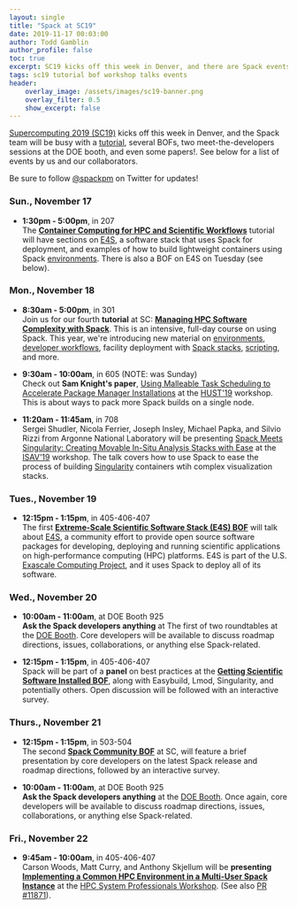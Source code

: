 ```yaml
---
layout: single
title: "Spack at SC19"
date: 2019-11-17 00:03:00
author: Todd Gamblin
author_profile: false
toc: true
excerpt: SC19 kicks off this week in Denver, and there are Spack events *every day*. Make sure they're all on your calendar with the list below.
tags: sc19 tutorial bof workshop talks events
header:
    overlay_image: /assets/images/sc19-banner.png
    overlay_filter: 0.5
    show_excerpt: false
---
```


[Supercomputing 2019 (SC19)](https://sc19.supercomputing.org/) kicks off
this week in Denver, and the Spack team will be busy with a
[tutorial](https://sc19.supercomputing.org/presentation/?id=tut164&sess=sess194),
several BOFs, two meet-the-developers sessions at the DOE booth, and even
some papers!.  See below for a list of events by us and our collaborators.

Be sure to follow
[@spackpm](https://twitter.com/spackpm) on Twitter for updates!

### Sun., November 17

* **1:30pm - 5:00pm**, in 207
  <br/>
  The [**Container Computing for HPC and Scientific Workflows**](https://sc19.supercomputing.org/presentation/?id=tut129&sess=sess206)
  tutorial will have sections on [E4S](https://e4s.io), a software stack
  that uses Spack for deployment, and examples of how to build lightweight
  containers using Spack [environments](https://spack-tutorial.readthedocs.io/en/latest/tutorial_environments.html).
  There is also a BOF on E4S on Tuesday (see below).

### Mon., November 18

* **8:30am - 5:00pm**, in 301
  <br/>
  Join us for our fourth **tutorial** at SC:
  [**Managing HPC Software Complexity with Spack**](https://sc19.supercomputing.org/presentation/?id=tut164&sess=sess194).
  This is an intensive, full-day course on using Spack. This year, we're
  introducing new material on
  [environments](https://spack-tutorial.readthedocs.io/en/latest/tutorial_environments.html),
  [developer workflows](https://spack-tutorial.readthedocs.io/en/latest/tutorial_developer_workflows.html),
  facility deployment with
  [Spack stacks](https://spack-tutorial.readthedocs.io/en/latest/tutorial_stacks.html),
  [scripting](https://spack-tutorial.readthedocs.io/en/latest/tutorial_spack_scripting.html),
  and more.

* **9:30am - 10:00am**, in 605 (NOTE: was Sunday)
  <br/>
  Check out **Sam Knight's paper**,
  [Using Malleable Task Scheduling to Accelerate Package Manager Installations](https://sc19.supercomputing.org/presentation/?id=ws_hust106&sess=sess116)
  at the [HUST'19](https://sc19.supercomputing.org/session/?sess=sess116)
  workshop. This is about ways to pack more Spack builds on a single
  node.

* **11:20am - 11:45am**, in 708
  <br/>
  Sergei Shudler, Nicola Ferrier, Joseph Insley, Michael Papka, and
  Silvio Rizzi from Argonne National Laboratory will be presenting
  [Spack Meets Singularity: Creating Movable In-Situ Analysis Stacks with Ease](https://sc19.supercomputing.org/presentation/?id=ws_isav108&sess=sess126)
  at the [ISAV'19](https://dav.lbl.gov/events/ISAV2019/) workshop. The
  talk covers how to use Spack to ease the process of building
  [Singularity](https://sylabs.io) containers wtih complex visualization
  stacks.

### Tues., November 19

* **12:15pm - 1:15pm**, in 405-406-407
  <br/>
  The first
  [**Extreme-Scale Scientific Software Stack (E4S) BOF**](https://sc19.supercomputing.org/presentation/?id=bof193&sess=sess269)
  will talk about [E4S](https://e4s.io), a community effort to provide
  open source software packages for developing, deploying and running
  scientific applications on high-performance computing (HPC) platforms.
  E4S is part of the U.S.
  [Exascale Computing Project](https://www.exascaleproject.org/), and it
  uses Spack to deploy all of its software.

### Wed., November 20

* **10:00am - 11:00am**, at DOE Booth 925
  <br/>
  **Ask the Spack developers anything** at The first of two roundtables
  at the [DOE Booth](https://scdoe.info/roundtable-discussions/).  Core
  developers will be available to discuss roadmap directions, issues,
  collaborations, or anything else Spack-related.

* **12:15pm - 1:15pm**, in 405-406-407
  <br/>
  Spack will be part of a **panel** on
  best practices at the
  [**Getting Scientific Software Installed BOF**](https://sc19.supercomputing.org/session/?sess=sess299),
  along with Easybuild, Lmod, Singularity, and potentially others. Open
  discussion will be followed with an interactive survey.

### Thurs., November 21

* **12:15pm - 1:15pm**, in 503-504 <br/> The second
  [**Spack Community BOF**](https://sc19.supercomputing.org/session/?sess=sess310)
  at SC, will feature a brief presentation by core developers on the
  latest Spack release and roadmap directions, followed by an interactive
  survey.

* **10:00am - 11:00am**, at DOE Booth 925
  <br/>
  **Ask the Spack
  developers anything** at the
  [DOE Booth](https://scdoe.info/roundtable-discussions/).  Once again,
  core developers will be available to discuss roadmap directions,
  issues, collaborations, or anything else Spack-related.

### Fri., November 22

* **9:45am - 10:00am**, in 405-406-407
  <br/>
  Carson Woods, Matt Curry, and Anthony Skjellum will be **presenting**
  [**Implementing a Common HPC Environment in a Multi-User Spack Instance**](https://sc19.supercomputing.org/presentation/?id=ws_hpcsysp106&sess=sess129)
  at the
  [HPC System Professionals Workshop](http://sighpc-syspros.org/workshops/2019/).
  (See also [PR #11871](https://github.com/spack/spack/pull/11871)).
